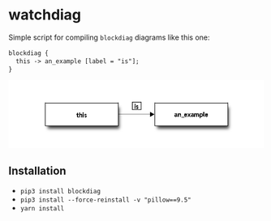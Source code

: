watchdiag
=========

Simple script for compiling `blockdiag` diagrams like this one:

```blockdiag
blockdiag {
  this -> an_example [label = "is"];
}
```

![blockdiag example](https://raw.githubusercontent.com/unRARed/watchdiag/main/example.png)

Installation
------------

- `pip3 install blockdiag`
- `pip3 install --force-reinstall -v "pillow==9.5"`
- `yarn install`
